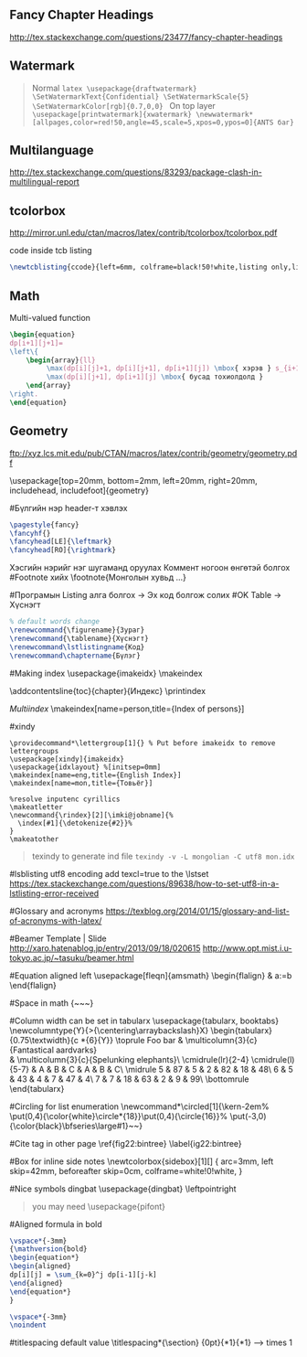 Fancy Chapter Headings
----
http://tex.stackexchange.com/questions/23477/fancy-chapter-headings

Watermark
---
> Normal
	```latex
	\usepackage{draftwatermark}
	\SetWatermarkText{Confidential}
	\SetWatermarkScale{5}
	\SetWatermarkColor[rgb]{0.7,0,0}
	```
> On top layer 
	```
	\usepackage[printwatermark]{xwatermark}
	\newwatermark*[allpages,color=red!50,angle=45,scale=5,xpos=0,ypos=0]{ANTS баг}
	```

Multilanguage
----
http://tex.stackexchange.com/questions/83293/package-clash-in-multilingual-report


tcolorbox
----
http://mirror.unl.edu/ctan/macros/latex/contrib/tcolorbox/tcolorbox.pdf

code inside tcb listing

```latex
\newtcblisting{ccode}{left=6mm, colframe=black!50!white,listing only,listing options={style=tcblatex,language=C}}
```

Math
----
Multi-valued function

```latex
\begin{equation}
dp[i+1][j+1]=
\left\{
	\begin{array}{ll}
		 \max(dp[i][j]+1, dp[i][j+1], dp[i+1][j]) \mbox{ хэрэв } s_{i+1}=t_{j+1}\\
		 \max(dp[i][j+1], dp[i+1][j] \mbox{ бусад тохиолдолд }
	\end{array}
\right.
\end{equation}

```

Geometry
---
ftp://xyz.lcs.mit.edu/pub/CTAN/macros/latex/contrib/geometry/geometry.pdf

\usepackage[top=20mm, bottom=2mm, left=20mm, right=20mm,
includehead, includefoot]{geometry}


#Бүлгийн нэр header-т хэвлэх
```latex
\pagestyle{fancy}
\fancyhf{}
\fancyhead[LE]{\leftmark}
\fancyhead[RO]{\rightmark}
```

Хэсгийн нэрийг нэг шугаманд оруулах
Коммент ногоон өнгөтэй болгох
#Footnote хийх
\footnote{Монголын хувьд ...}

#Програмын Listing алга болгох -> Эх код болгож солих
#OK Table -> Хүснэгт
```latex
% default words change
\renewcommand{\figurename}{Зураг}
\renewcommand{\tablename}{Хүснэгт}
\renewcommand\lstlistingname{Код}
\renewcommand\chaptername{Бүлэг}
```

#Making index
\usepackage{imakeidx}
\makeindex

\addcontentsline{toc}{chapter}{Индекс}
\printindex

*Multiindex* 
\makeindex[name=person,title={Index of persons}]

#xindy
> 
```
\providecommand*\lettergroup[1]{} % Put before imakeidx to remove lettergroups
\usepackage[xindy]{imakeidx}
\usepackage{idxlayout} %[initsep=0mm]
\makeindex[name=eng,title={English Index}]
\makeindex[name=mon,title={Товьёг}]

%resolve inputenc cyrillics
\makeatletter 
\newcommand{\rindex}[2][\imki@jobname]{%
  \index[#1]{\detokenize{#2}}%
}
\makeatother
```

> texindy to generate ind file
`texindy -v -L mongolian -C utf8 mon.idx`



#lsblisting utf8 encoding
add texcl=true to the \lstset
https://tex.stackexchange.com/questions/89638/how-to-set-utf8-in-a-lstlisting-error-received

#Glossary and acronyms
https://texblog.org/2014/01/15/glossary-and-list-of-acronyms-with-latex/


#Beamer Template | Slide
http://xaro.hatenablog.jp/entry/2013/09/18/020615
http://www.opt.mist.i.u-tokyo.ac.jp/~tasuku/beamer.html

#Equation aligned left
\usepackage[fleqn]{amsmath}
\begin{flalign}
& a:=b
\end{flalign}

#Space in math
{~~~}

#Column width can be set in tabularx
\usepackage{tabularx, booktabs}
\newcolumntype{Y}{>{\centering\arraybackslash}X}
\begin{tabularx}{0.75\textwidth}{c *{6}{Y}}
\toprule
Foo bar
 & \multicolumn{3}{c}{Fantastical aardvarks}  
 & \multicolumn{3}{c}{Spelunking elephants}\\
\cmidrule(lr){2-4} \cmidrule(l){5-7}
  & A & B & C & A & B & C\\
\midrule
 5  & 87 &  5 &  2 & 82 & 18 & 48\\
 6  &  5 & 43 &  4 &  7 & 47 &  4\\
 7  &  7 & 18 & 63 &  2 &  9 & 99\\
\bottomrule
\end{tabularx}

#Circling for list enumeration
\newcommand*\circled[1]{\kern-2em%
  \put(0,4){\color{white}\circle*{18}}\put(0,4){\circle{16}}%
  \put(-3,0){\color{black}\bfseries\large#1}~~}


#Cite tag in other page
\ref{fig22:bintree}
\label{ig22:bintree}

#Box for inline side notes
\newtcolorbox{sidebox}[1][]
{
 arc=3mm,
 left skip=42mm,
 beforeafter skip=0cm,
 colframe=white!0!white,
}

#Nice symbols dingbat
\usepackage{dingbat}
\leftpointright
>  you may need \usepackage{pifont}


#Aligned formula in bold
```latex
\vspace*{-3mm}
{\mathversion{bold}
\begin{equation*}
\begin{aligned}
dp[i][j] = \sum_{k=0}^j dp[i-1][j-k]
\end{aligned}
\end{equation*}
}

\vspace*{-3mm} 
\noindent 
```

#titlespacing default value
\titlespacing*{\section}
{0pt}{*1}{*1}
--> times 1